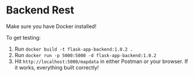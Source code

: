 # Backend Rest

Make sure you have Docker installed!

To get testing:
1. Run `docker build -t flask-app-backend:1.0.2 . `
2. Run `docker run -p 5000:5000 -d flask-app-backend:1.0.2`
3. Hit `http://localhost:5000/mapdata` in either Postman or your
browser.  If it works, everything built correctly!